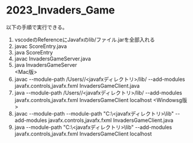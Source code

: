 # 2023_Invaders_Game

以下の手順で実行できる。
1. vscodeのReferenceにJavafxのlib/ファイル.jarを全部入れる
2. javac ScoreEntry.java
3. java ScoreEntry
4. javac InvadersGameServer.java
5. java InvadersGameServer <PORT>\
<Mac版>
6. javac --module-path /Users/<username>/<javafxディレクトリ>/lib/ --add-modules javafx.controls,javafx.fxml InvadersGameClient.java
7. java --module-path /Users/<username>/<javafxディレクトリ>/lib/ --add-modules javafx.controls,javafx.fxml InvadersGameClient localhost <PORT> <NAME>
<Windowsg版>
6. javac --module-path --module-path \"C:\\<javafxディレクトリ>\\lib\" --add-modules javafx.controls,javafx.fxml InvadersGameClient.java
7. java --module-path \"C:\\<javafxディレクトリ>\\lib\" --add-modules javafx.controls,javafx.fxml InvadersGameClient localhost <PORT> <NAME>
